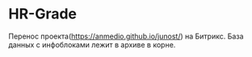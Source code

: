 # HR-Grade
Перенос проекта(https://anmedio.github.io/junost/) на Битрикс.
База данных с инфоблоками лежит в архиве в корне.
